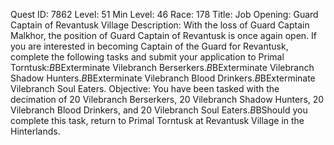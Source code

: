 Quest ID: 7862
Level: 51
Min Level: 46
Race: 178
Title: Job Opening: Guard Captain of Revantusk Village
Description: With the loss of Guard Captain Malkhor, the position of Guard Captain of Revantusk is once again open. If you are interested in becoming Captain of the Guard for Revantusk, complete the following tasks and submit your application to Primal Torntusk:$B$BExterminate Vilebranch Berserkers.$B$BExterminate Vilebranch Shadow Hunters.$B$BExterminate Vilebranch Blood Drinkers.$B$BExterminate Vilebranch Soul Eaters.
Objective: You have been tasked with the decimation of 20 Vilebranch Berserkers, 20 Vilebranch Shadow Hunters, 20 Vilebranch Blood Drinkers, and 20 Vilebranch Soul Eaters.$B$BShould you complete this task, return to Primal Torntusk at Revantusk Village in the Hinterlands.
